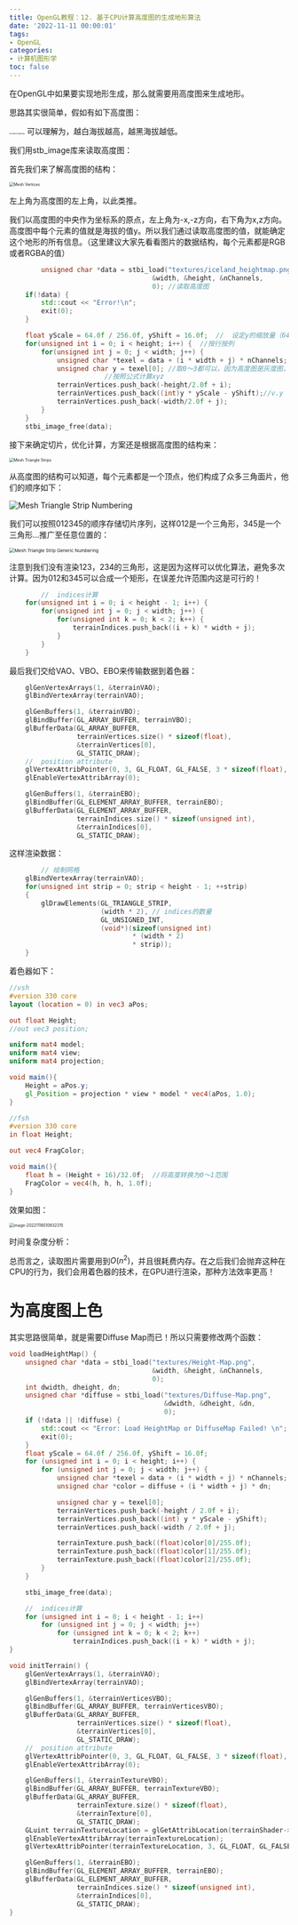 ```yaml
---
title: OpenGL教程：12. 基于CPU计算高度图的生成地形算法
date: '2022-11-11 00:00:01'
tags: 
- OpenGL
categories:
- 计算机图形学
toc: false
---
```


在OpenGL中如果要实现地形生成，那么就需要用高度图来生成地形。

思路其实很简单，假如有如下高度图：

<img src="https://cdn.jsdelivr.net/gh/InverseDa/image@master/image/iceland_heightmap.png" alt="iceland_heightmap" style="zoom: 20%;" />
<!--more-->
可以理解为，越白海拔越高，越黑海拔越低。

我们用stb_image库来读取高度图：

首先我们来了解高度图的结构：

<img src="https://learnopengl.com/img/guest/2021/tessellation/height_map/mesh_ij.png" alt="Mesh Vertices" style="zoom:50%;" />

左上角为高度图的左上角，以此类推。

我们以高度图的中央作为坐标系的原点，左上角为-x,-z方向，右下角为x,z方向。高度图中每个元素的值就是海拔的值y。所以我们通过读取高度图的值，就能确定这个地形的所有信息。（这里建议大家先看看图片的数据结构，每个元素都是RGB或者RGBA的值）

```cpp
		unsigned char *data = stbi_load("textures/iceland_heightmap.png",
                                    &width, &height, &nChannels,
                                    0);	//读取高度图
    if(!data) {
        std::cout << "Error!\n";
        exit(0);
    }

    float yScale = 64.0f / 256.0f, yShift = 16.0f;	//	设定y的缩放量（64/256倍，最高就是64了）和偏移量（这是为了将y设定的没那么高，以防过高，因为RGBA中的取值范围为0到255，很容易超出距离的）
    for(unsigned int i = 0; i < height; i++) {	//按行按列
        for(unsigned int j = 0; j < width; j++) {
            unsigned char *texel = data + (i * width + j) * nChannels;	//乘以nChannels（4），因为RGBA通道是4个元素
            unsigned char y = texel[0];	//取0～3都可以，因为高度图是灰度图，灰度图的RGBA值都一样的
						//按照公式计算xyz
            terrainVertices.push_back(-height/2.0f + i);				//v.x
            terrainVertices.push_back((int)y * yScale - yShift);//v.y
            terrainVertices.push_back(-width/2.0f + j);					//v.z
        }
    }
    stbi_image_free(data);
```

接下来确定切片，优化计算，方案还是根据高度图的结构来：

<img src="https://learnopengl.com/img/guest/2021/tessellation/height_map/mesh_strips.png" alt="Mesh Triangle Strips" style="zoom:50%;" />

从高度图的结构可以知道，每个元素都是一个顶点，他们构成了众多三角面片，他们的顺序如下：

![Mesh Triangle Strip Numbering](https://learnopengl.com/img/guest/2021/tessellation/height_map/mesh_strip_generation.png)

我们可以按照012345的顺序存储切片序列，这样012是一个三角形，345是一个三角形...推广至任意位置的：

<img src="https://learnopengl.com/img/guest/2021/tessellation/height_map/mesh_strip_generation_generic.png" alt="Mesh Triangle Strip Generic Numbering" style="zoom:58%;" />

注意到我们没有渲染123，234的三角形，这是因为这样可以优化算法，避免多次计算。因为012和345可以合成一个矩形，在误差允许范围内这是可行的！

```cpp
		//  indices计算
    for(unsigned int i = 0; i < height - 1; i++) {
        for(unsigned int j = 0; j < width; j++) {
            for(unsigned int k = 0; k < 2; k++) {
                terrainIndices.push_back((i + k) * width + j);
            }
        }
    }
```

最后我们交给VAO、VBO、EBO来传输数据到着色器：

```cpp
    glGenVertexArrays(1, &terrainVAO);
    glBindVertexArray(terrainVAO);

    glGenBuffers(1, &terrainVBO);
    glBindBuffer(GL_ARRAY_BUFFER, terrainVBO);
    glBufferData(GL_ARRAY_BUFFER,
                 terrainVertices.size() * sizeof(float),
                 &terrainVertices[0],
                 GL_STATIC_DRAW);
    //  position attribute
    glVertexAttribPointer(0, 3, GL_FLOAT, GL_FALSE, 3 * sizeof(float), (void*)(nullptr));
    glEnableVertexAttribArray(0);

    glGenBuffers(1, &terrainEBO);
    glBindBuffer(GL_ELEMENT_ARRAY_BUFFER, terrainEBO);
    glBufferData(GL_ELEMENT_ARRAY_BUFFER,
                 terrainIndices.size() * sizeof(unsigned int),
                 &terrainIndices[0],
                 GL_STATIC_DRAW);
```

这样渲染数据：

```cpp
		// 绘制网格
    glBindVertexArray(terrainVAO);
    for(unsigned int strip = 0; strip < height - 1; ++strip)
    {
        glDrawElements(GL_TRIANGLE_STRIP,
                       (width * 2), // indices的数量
                       GL_UNSIGNED_INT,
                       (void*)(sizeof(unsigned int)
                               * (width * 2)
                               * strip));
    }
```

着色器如下：

```glsl
//vsh
#version 330 core
layout (location = 0) in vec3 aPos;

out float Height;
//out vec3 position;

uniform mat4 model;
uniform mat4 view;
uniform mat4 projection;

void main(){
    Height = aPos.y;
    gl_Position = projection * view * model * vec4(aPos, 1.0);
}
```

```glsl
//fsh
#version 330 core
in float Height;

out vec4 FragColor;

void main(){
    float h = (Height + 16)/32.0f;	//将高度转换为0～1范围
    FragColor = vec4(h, h, h, 1.0f);
}
```

效果如图：

<img src="https://cdn.jsdelivr.net/gh/InverseDa/image@master/image/image-20221116010632315.png" alt="image-20221116010632315" style="zoom:50%;" />

时间复杂度分析：

总而言之，读取图片需要用到$O(n^2)$，并且很耗费内存。在之后我们会抛弃这种在CPU的行为，我们会用着色器的技术，在GPU进行渲染，那种方法效率更高！



# 为高度图上色

其实思路很简单，就是需要Diffuse Map而已！所以只需要修改两个函数：

```cpp
void loadHeightMap() {
    unsigned char *data = stbi_load("textures/Height-Map.png",
                                    &width, &height, &nChannels,
                                    0);
    int dwidth, dheight, dn;
    unsigned char *diffuse = stbi_load("textures/Diffuse-Map.png",
                                       &dwidth, &dheight, &dn,
                                       0);
    if (!data || !diffuse) {
        std::cout << "Error: Load HeightMap or DiffuseMap Failed! \n";
        exit(0);
    }
    float yScale = 64.0f / 256.0f, yShift = 16.0f;
    for (unsigned int i = 0; i < height; i++) {
        for (unsigned int j = 0; j < width; j++) {
            unsigned char *texel = data + (i * width + j) * nChannels;
            unsigned char *color = diffuse + (i * width + j) * dn;

            unsigned char y = texel[0];
            terrainVertices.push_back(-height / 2.0f + i);
            terrainVertices.push_back((int) y * yScale - yShift);
            terrainVertices.push_back(-width / 2.0f + j);

            terrainTexture.push_back((float)color[0]/255.0f);
            terrainTexture.push_back((float)color[1]/255.0f);
            terrainTexture.push_back((float)color[2]/255.0f);
        }
    }

    stbi_image_free(data);

    //  indices计算
    for (unsigned int i = 0; i < height - 1; i++)
        for (unsigned int j = 0; j < width; j++)
            for (unsigned int k = 0; k < 2; k++)
                terrainIndices.push_back((i + k) * width + j);
}

void initTerrain() {
    glGenVertexArrays(1, &terrainVAO);
    glBindVertexArray(terrainVAO);

    glGenBuffers(1, &terrainVerticesVBO);
    glBindBuffer(GL_ARRAY_BUFFER, terrainVerticesVBO);
    glBufferData(GL_ARRAY_BUFFER,
                 terrainVertices.size() * sizeof(float),
                 &terrainVertices[0],
                 GL_STATIC_DRAW);
    //  position attribute
    glVertexAttribPointer(0, 3, GL_FLOAT, GL_FALSE, 3 * sizeof(float), (void *) (nullptr));
    glEnableVertexAttribArray(0);

    glGenBuffers(1, &terrainTextureVBO);
    glBindBuffer(GL_ARRAY_BUFFER, terrainTextureVBO);
    glBufferData(GL_ARRAY_BUFFER,
                 terrainTexture.size() * sizeof(float),
                 &terrainTexture[0],
                 GL_STATIC_DRAW);
    GLuint terrainTextureLocation = glGetAttribLocation(terrainShader->id, "color");
    glEnableVertexAttribArray(terrainTextureLocation);
    glVertexAttribPointer(terrainTextureLocation, 3, GL_FLOAT, GL_FALSE, 3 * sizeof(float), (void*) (nullptr));

    glGenBuffers(1, &terrainEBO);
    glBindBuffer(GL_ELEMENT_ARRAY_BUFFER, terrainEBO);
    glBufferData(GL_ELEMENT_ARRAY_BUFFER,
                 terrainIndices.size() * sizeof(unsigned int),
                 &terrainIndices[0],
                 GL_STATIC_DRAW);
}
```

